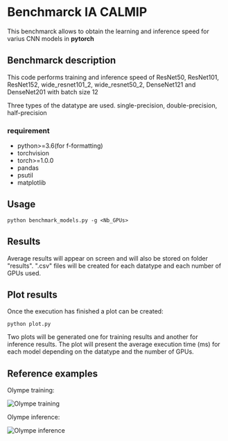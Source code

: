 # Benchmarck IA CALMIP
This benchmarck allows to obtain the learning and inference speed for varius CNN models in __pytorch__  

## Benchmarck description

This code performs training and inference speed of ResNet50, ResNet101, ResNet152, wide_resnet101_2, wide_resnet50_2, DenseNet121 and DenseNet201 with batch size 12

Three types of the datatype are used. single-precision, double-precision, half-precision

###  requirement
* python>=3.6(for f-formatting)
* torchvision
* torch>=1.0.0
* pandas
* psutil
* matplotlib

## Usage

`python benchmark_models.py -g <Nb_GPUs>`

## Results

Average results will appear on screen and will also be stored on folder "results". 
".csv" files will be created for each datatype and each number of GPUs used.

## Plot results

Once the execution has finished a plot can be created:

`python plot.py`

Two plots will be generated one for training results and another for inference results.
The plot will present the average execution time (ms) for each model depending on the 
datatype and the number of GPUs.

## Reference examples

Olympe training:

![Olympe training](https://github.com/calmip/pytorch-gpu-benchmark/blob/main/fig/olympe_train.png)

Olympe inference:

![Olympe inference](https://github.com/calmip/pytorch-gpu-benchmark/blob/main/fig/olympe_inference.png)
